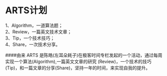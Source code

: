 # ARTS计划
1、Algorithm，一道算法题；<br/>
2、Review，一篇英文技术文章；<br/>
3、Tip，一个技术技巧；<br/>
4、Share，一次技术分享。<br/>



####由来
ARTS 是陈皓(左耳朵耗子)在极客时间专栏发起的一个活动，通过每周实现一个算法(Algorithm),一篇英文文章的研究 (Review)，一个技术的技巧(Tip)，和一篇文章的分享(Share)，坚持一年的时间，来实现自我的提升。

